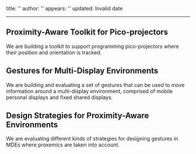 title: ''
author: ''
appears: ''
updated: Invalid date

---

## Proximity-Aware Toolkit for Pico-projectors

We are building a toolkit to support programming pico-projectors where their position and orientation is tracked.

## Gestures for Multi-Display Environments

We are building and evaluating a set of gestures that can be used to move information around a multi-display environment, comprised of mobile personal displays and fixed shared displays.

## Design Strategies for Proximity-Aware Environments

We are evaluating different kinds of strategies for designing gestures in MDEs where proxemics are taken into account.
